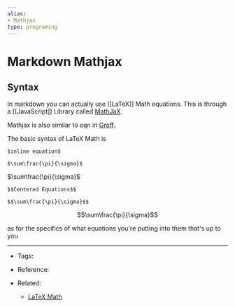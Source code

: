 ```yaml
---
alias:
- Mathjax
type: programing
---
```

# Markdown Mathjax

## Syntax

In markdown you can actually use [[LaTeX]] Math equations. This is through a [[JavaScript]] Library called [MathJaX](https://www.mathjax.org/).

Mathjax is also similar to eqn in [Groff](https://publish.obsidian.md/bryan-jenks/DevLog/Notes/Groff).

The basic syntax of LaTeX Math is

`$inline equation$`

`$\sum\frac{\pi}{\sigma}$`

$\sum\frac{\pi}{\sigma}$

`$$Centered Equations$$`

`$$\sum\frac{\pi}{\sigma}$$`

$$\sum\frac{\pi}{\sigma}$$

as for the specifics of what equations you're putting into them that's up to you

---

-   Tags:
    
-   Reference:
    
-   Related:
    -   [LaTeX Math](https://publish.obsidian.md/bryan-jenks/DevLog/Notes/LaTeX+Math)